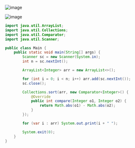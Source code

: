 ![image](https://github.com/user-attachments/assets/6db53098-13db-411e-a302-ea22370c5a54)

![image](https://github.com/user-attachments/assets/f1bf7a93-1a6a-4aa7-9a46-ff3553d62fcd)

```java
import java.util.ArrayList;
import java.util.Collections;
import java.util.Comparator;
import java.util.Scanner;

public class Main {
    public static void main(String[] args) {
        Scanner sc = new Scanner(System.in);
        int n = sc.nextInt();

        ArrayList<Integer> arr = new ArrayList<>();

        for (int i = 0; i < n; i++) arr.add(sc.nextInt());
        sc.close();

        Collections.sort(arr, new Comparator<Integer>() {
            @Override
            public int compare(Integer o1, Integer o2) {
                return Math.abs(o1) - Math.abs(o2);
            }
        });

        for (var i : arr) System.out.print(i + " ");

        System.exit(0);
    }
}
```

